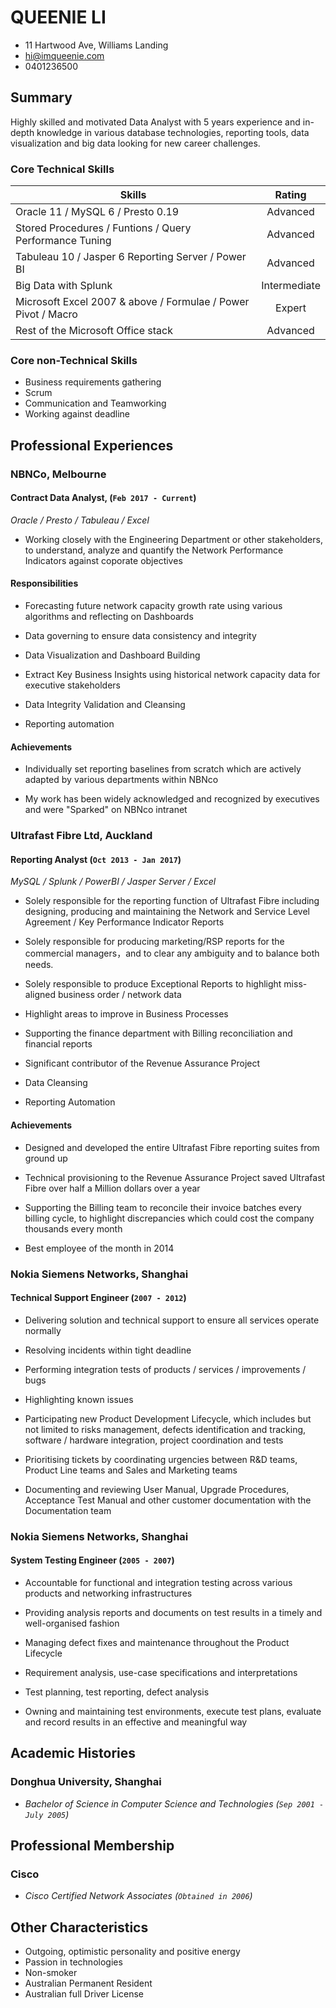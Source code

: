 # QUEENIE LI
* 11 Hartwood Ave, Williams Landing
* hi@imqueenie.com
* 0401236500

## Summary
Highly skilled and motivated Data Analyst with 5 years experience and in-depth knowledge in various database technologies, reporting tools, data visualization and big data looking for new career challenges.

### Core Technical Skills

| Skills        | Rating        |
| ------------- |:-------------:| 
| Oracle 11 / MySQL 6 / Presto 0.19 | Advanced | 
| Stored Procedures / Funtions / Query Performance Tuning| Advanced | 
| Tabuleau 10 / Jasper 6 Reporting Server / Power BI| Advanced | 
| Big Data with Splunk | Intermediate |
| Microsoft Excel 2007 & above / Formulae / Power Pivot / Macro | Expert |
| Rest of the Microsoft Office stack | Advanced |

### Core non-Technical Skills
* Business requirements gathering
* Scrum
* Communication and Teamworking
* Working against deadline

## Professional Experiences

### NBNCo, Melbourne
#### Contract Data Analyst, (`Feb 2017 - Current`)
_Oracle / Presto / Tabuleau / Excel_
* Working closely with the Engineering Department or other stakeholders, to understand, analyze and quantify the Network Performance Indicators against coporate objectives

#### Responsibilities
* Forecasting future network capacity growth rate using various algorithms and reflecting on Dashboards

* Data governing to ensure data consistency and integrity

* Data Visualization and Dashboard Building

* Extract Key Business Insights using historical network capacity data for executive stakeholders

* Data Integrity Validation and Cleansing

* Reporting automation

#### Achievements
* Individually set reporting baselines from scratch which are actively adapted by various departments within NBNco

* My work has been widely acknowledged and recognized by executives and were "Sparked" on NBNco intranet

### Ultrafast Fibre Ltd, Auckland
#### Reporting Analyst (`Oct 2013 - Jan 2017`)
_MySQL / Splunk / PowerBI / Jasper Server / Excel_

* Solely responsible for the reporting function of Ultrafast Fibre including designing, producing and maintaining the Network and Service Level Agreement / Key Performance Indicator Reports

* Solely responsible for producing marketing/RSP reports for the commercial managers，and to clear any ambiguity and to balance both needs.

* Solely responsible to produce Exceptional Reports to highlight miss-aligned business order / network data

* Highlight areas to improve in Business Processes

* Supporting the finance department with Billing reconciliation and financial reports

* Significant contributor of the Revenue Assurance Project

* Data Cleansing

* Reporting Automation

#### Achievements
* Designed and developed the entire Ultrafast Fibre reporting suites from ground up

* Technical provisioning to the Revenue Assurance Project saved Ultrafast Fibre over half a Million dollars over a year

* Supporting the Billing team to reconcile their invoice batches every billing cycle, to highlight discrepancies which could cost the company thousands every month

* Best employee of the month in 2014

### Nokia Siemens Networks, Shanghai
#### Technical Support Engineer (`2007 - 2012`)

* Delivering solution and technical support to ensure all services operate normally

* Resolving incidents within tight deadline

* Performing integration tests of products / services / improvements / bugs

* Highlighting known issues

* Participating new Product Development Lifecycle, which includes but not limited to risks management, defects identification and tracking, software / hardware integration, project coordination and tests

* Prioritising tickets by coordinating urgencies between R&D teams, Product Line teams and Sales and Marketing teams

* Documenting and reviewing User Manual, Upgrade Procedures, Acceptance Test Manual and other customer documentation with the Documentation team

### Nokia Siemens Networks, Shanghai
#### System Testing Engineer (`2005 - 2007`)

* Accountable for functional and integration testing across various products and networking infrastructures

* Providing analysis reports and documents on test results in a timely and well-organised fashion

* Managing defect fixes and maintenance throughout the Product Lifecycle

* Requirement analysis, use-case specifications and interpretations

* Test planning, test reporting, defect analysis

* Owning and maintaining test environments, execute test plans, evaluate and record results in an effective and meaningful way

## Academic Histories
### Donghua University, Shanghai 
* _Bachelor of Science in Computer Science and Technologies (`Sep 2001 - July 2005`)_

## Professional Membership
### Cisco
* _Cisco Certified Network Associates (`Obtained in 2006`)_

## Other Characteristics
* Outgoing, optimistic personality and positive energy
* Passion in technologies
* Non-smoker
* Australian Permanent Resident
* Australian full Driver License
